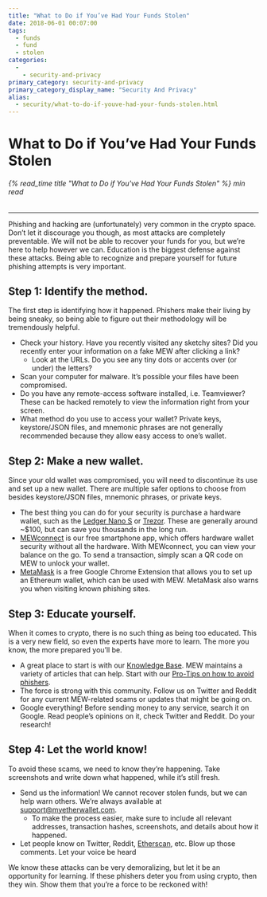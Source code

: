 ```yaml
---
title: "What to Do if You’ve Had Your Funds Stolen"
date: 2018-06-01 00:07:00
tags:
  - funds
  - fund
  - stolen
categories:
  - 
    - security-and-privacy
primary_category: security-and-privacy
primary_category_display_name: "Security And Privacy"
alias:
  - security/what-to-do-if-youve-had-your-funds-stolen.html
---
```


# __What to Do if You’ve Had Your Funds Stolen__
###### {% read_time title "What to Do if You've Had Your Funds Stolen" %} min read
***

Phishing and hacking are (unfortunately) very common in the crypto space. Don’t let it discourage you though, as most attacks are completely preventable. We will not be able to recover your funds for you, but we’re here to help however we can. Education is the biggest defense against these attacks. Being able to recognize and prepare yourself for future phishing attempts is very important.



## __Step 1: Identify the method.__
The first step is identifying how it happened. Phishers make their living by being sneaky, so being able to figure out their methodology will be tremendously helpful.
* Check your history. Have you recently visited any sketchy sites? Did you recently enter your information on a fake MEW after clicking a link?
    * Look at the URLs. Do you see any tiny dots or accents over (or under) the letters?
* Scan your computer for malware. It’s possible your files have been compromised.
* Do you have any remote-access software installed, i.e. Teamviewer? These can be hacked remotely to view the information right from your screen.
* What method do you use to access your wallet? Private keys, keystore/JSON files, and mnemonic phrases are not generally recommended because they allow easy access to one’s wallet.



## __Step 2: Make a new wallet.__
Since your old wallet was compromised, you will need to discontinue its use and set up a new wallet. There are multiple safer options to choose from besides keystore/JSON files, mnemonic phrases, or private keys.
* The best thing you can do for your security is purchase a hardware wallet, such as the [Ledger Nano S](https://www.ledger.com/?r=fa4b) or [Trezor](https://shop.trezor.io/?a=myetherwallet.com). These are generally around ~$100, but can save you thousands in the long run.
* [MEWconnect](/@@@@@@/mewconnect/mewconnect-user-guide/) is our free smartphone app, which offers hardware wallet security without all the hardware. With MEWconnect, you can view your balance on the go. To send a transaction, simply scan a QR code on MEW to unlock your wallet.
* [MetaMask](https://chrome.google.com/webstore/detail/metamask/nkbihfbeogaeaoehlefnkodbefgpgknn?hl=en) is a free Google Chrome Extension that allows you to set up an Ethereum wallet, which can be used with MEW. MetaMask also warns you when visiting known phishing sites.



## __Step 3: Educate yourself.__
When it comes to crypto, there is no such thing as being too educated. This is a very new field, so even the experts have more to learn. The more you know, the more prepared you’ll be.
* A great place to start is with our [Knowledge Base](https://kb.myetherwallet.com). MEW maintains a variety of articles that can help. Start with our [Pro-Tips on how to avoid phishers](/@@@@@@/security-and-privacy/pro-tips-how-to-avoid-phishing-scams/).
* The force is strong with this community. Follow us on Twitter and Reddit for any current MEW-related scams or updates that might be going on.
* Google everything! Before sending money to any service, search it on Google. Read people’s opinions on it, check Twitter and Reddit. Do your research!



## __Step 4: Let the world know!__
To avoid these scams, we need to know they’re happening. Take screenshots and write down what happened, while it’s still fresh.
* Send us the information! We cannot recover stolen funds, but we can help warn others. We’re always available at support@myetherwallet.com.
    * To make the process easier, make sure to include all relevant addresses, transaction hashes, screenshots, and details about how it happened.
* Let people know on Twitter, Reddit, [Etherscan](https://etherscan.io), etc. Blow up those comments. Let your voice be heard

We know these attacks can be very demoralizing, but let it be an opportunity for learning. If these phishers deter you from using crypto, then they win. Show them that you’re a force to be reckoned with!